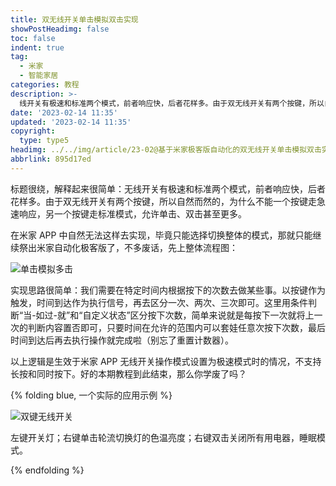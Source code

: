 ```yaml
---
title: 双无线开关单击模拟双击实现
showPostHeadimg: false
toc: false
indent: true
tag:
  - 米家
  - 智能家居
categories: 教程
description: >-
  线开关有极速和标准两个模式，前者响应快，后者花样多。由于双无线开关有两个按键，所以自然而然的，为什么不能一个按键走急速响应，另一个按键走标准模式，允许单击、双击甚至更多。
date: '2023-02-14 11:35'
updated: '2023-02-14 11:35'
copyright:
  type: type5
headimg: ../../img/article/23-02@基于米家极客版自动化的双无线开关单击模拟双击实现/Hexo博客封面.png
abbrlink: 895d17ed
---
```


标题很绕，解释起来很简单：无线开关有极速和标准两个模式，前者响应快，后者花样多。由于双无线开关有两个按键，所以自然而然的，为什么不能一个按键走急速响应，另一个按键走标准模式，允许单击、双击甚至更多。

在米家 APP 中自然无法这样去实现，毕竟只能选择切换整体的模式，那就只能继续祭出米家自动化极客版了，不多废话，先上整体流程图：

![单击模拟多击](../../img/article/23-02@基于米家极客版自动化的双无线开关单击模拟双击实现/单击模拟多击.png)

实现思路很简单：我们需要在特定时间内根据按下的次数去做某些事。以按键作为触发，时间到达作为执行信号，再去区分一次、两次、三次即可。这里用条件判断“当-如过-就”和“自定义状态”区分按下次数，简单来说就是每按下一次就将上一次的判断内容置否即可，只要时间在允许的范围内可以套娃任意次按下次数，最后时间到达后再去执行操作就完成啦（别忘了重置计数器）。

以上逻辑是生效于米家 APP 无线开关操作模式设置为极速模式时的情况，不支持长按和同时按下。好的本期教程到此结束，那么你学废了吗？


{% folding blue, 一个实际的应用示例 %}

![双键无线开关](../../img/article/23-02@基于米家极客版自动化的双无线开关单击模拟双击实现/双键无线开关.png)

左键开关灯；右键单击轮流切换灯的色温亮度；右键双击关闭所有用电器，睡眠模式。

{% endfolding %}
